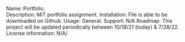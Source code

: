 Name: Portfolio.  
Description: MiT portfolio assignment.
Installation: File is able to be downloaded on Github.
Usage: General. 
Support: N/A 
Roadmap: This project will be updated periodically between 10/18/21 (today) & 7/28/22.  
License information: N/A/  
